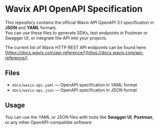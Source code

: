 # Wavix API OpenAPI Specification

This repository contains the official Wavix API OpenAPI 3.1 specification in **JSON** and **YAML** formats.  
You can use these files to generate SDKs, test endpoints in Postman or Swagger UI, or integrate the API into your projects.

The current list of Wavix HTTP REST API endpoints can be found here: [https://docs.wavix.com/api-reference/](https://docs.wavix.com/api-reference/)

## Files

- `docs/wavix-api.yaml` — OpenAPI specification in YAML format
- `docs/wavix-api.json` — OpenAPI specification in JSON format

## Usage

You can use the YAML or JSON files with tools like **Swagger UI**, **Postman**, or any other OpenAPI-compatible software:
